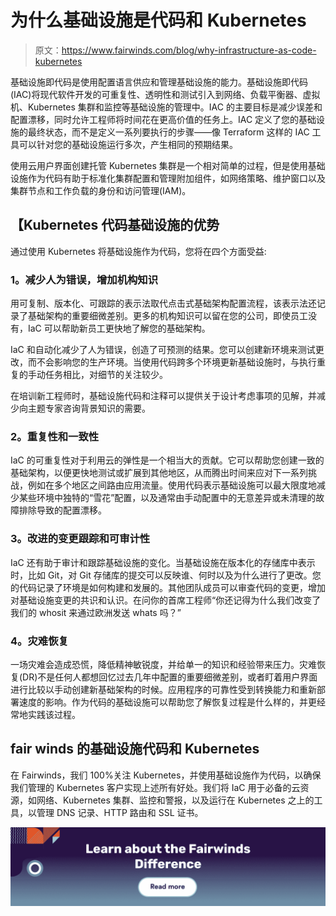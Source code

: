 # 为什么基础设施是代码和 Kubernetes

> 原文：<https://www.fairwinds.com/blog/why-infrastructure-as-code-kubernetes>

 基础设施即代码是使用配置语言供应和管理基础设施的能力。基础设施即代码(IAC)将现代软件开发的可重复性、透明性和测试引入到网络、负载平衡器、虚拟机、Kubernetes 集群和监控等基础设施的管理中。IAC 的主要目标是减少误差和配置漂移，同时允许工程师将时间花在更高价值的任务上。IAC 定义了您的基础设施的最终状态，而不是定义一系列要执行的步骤——像 Terraform 这样的 IAC 工具可以针对您的基础设施运行多次，产生相同的预期结果。

使用云用户界面创建托管 Kubernetes 集群是一个相对简单的过程，但是使用基础设施作为代码有助于标准化集群配置和管理附加组件，如网络策略、维护窗口以及集群节点和工作负载的身份和访问管理(IAM)。

## 【Kubernetes 代码基础设施的优势

通过使用 Kubernetes 将基础设施作为代码，您将在四个方面受益:

### **1。减少人为错误，增加机构知识**

用可复制、版本化、可跟踪的表示法取代点击式基础架构配置流程，该表示法还记录了基础架构的重要细微差别。更多的机构知识可以留在您的公司，即使员工没有，IaC 可以帮助新员工更快地了解您的基础架构。

IaC 和自动化减少了人为错误，创造了可预测的结果。您可以创建新环境来测试更改，而不会影响您的生产环境。当使用代码跨多个环境更新基础设施时，与执行重复的手动任务相比，对细节的关注较少。

在培训新工程师时，基础设施代码和注释可以提供关于设计考虑事项的见解，并减少向主题专家咨询背景知识的需要。

### **2。重复性和一致性**

IaC 的可重复性对于利用云的弹性是一个相当大的贡献。它可以帮助您创建一致的基础架构，以便更快地测试或扩展到其他地区，从而腾出时间来应对下一系列挑战，例如在多个地区之间路由应用流量。使用代码表示基础设施可以最大限度地减少某些环境中独特的“雪花”配置，以及通常由手动配置中的无意差异或未清理的故障排除导致的配置漂移。

### **3。改进的变更跟踪和可审计性**

IaC 还有助于审计和跟踪基础设施的变化。当基础设施在版本化的存储库中表示时，比如 Git，对 Git 存储库的提交可以反映谁、何时以及为什么进行了更改。您的代码记录了环境是如何构建和发展的。其他团队成员可以审查代码的变更，增加对基础设施变更的共识和认识。在问你的首席工程师“你还记得为什么我们改变了我们的 whosit 来通过欧洲发送 whats 吗？”

### **4。灾难恢复**

一场灾难会造成恐慌，降低精神敏锐度，并给单一的知识和经验带来压力。灾难恢复(DR)不是任何人都想回忆过去几年中配置的重要细微差别，或者盯着用户界面进行比较以手动创建新基础架构的时候。应用程序的可靠性受到转换能力和重新部署速度的影响。作为代码的基础设施可以帮助您了解恢复过程是什么样的，并更经常地实践该过程。

## **fair winds 的基础设施代码和 Kubernetes**

在 Fairwinds，我们 100%关注 Kubernetes，并使用基础设施作为代码，以确保我们管理的 Kubernetes 客户实现上述所有好处。我们将 IaC 用于必备的云资源，如网络、Kubernetes 集群、监控和警报，以及运行在 Kubernetes 之上的工具，以管理 DNS 记录、HTTP 路由和 SSL 证书。

[![Learn more about the Fairwinds difference](img/9b59330d09f4b281ee3d29acd1cbb297.png)](https://cta-redirect.hubspot.com/cta/redirect/2184645/6de985d5-c6e9-499f-b8bf-7fd5c029479f)